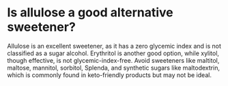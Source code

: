 # Is allulose a good alternative sweetener?

Allulose is an excellent sweetener, as it has a zero glycemic index and is not classified as a sugar alcohol. Erythritol is another good option, while xylitol, though effective, is not glycemic-index-free. Avoid sweeteners like maltitol, maltose, mannitol, sorbitol, Splenda, and synthetic sugars like maltodextrin, which is commonly found in keto-friendly products but may not be ideal.